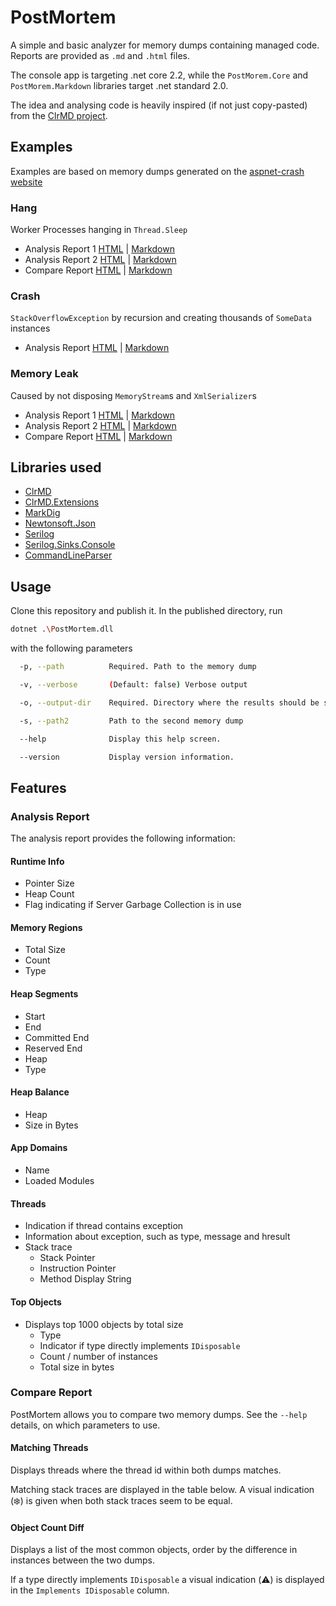 # PostMortem

A simple and basic analyzer for memory dumps containing managed code. Reports are provided as `.md` and `.html` files.

The console app is targeting .net core 2.2, while the `PostMorem.Core` and `PostMorem.Markdown` libraries target .net standard 2.0.

The idea and analysing code is heavily inspired (if not just copy-pasted) from the [ClrMD project](https://github.com/Microsoft/dotnet-samples/tree/master/Microsoft.Diagnostics.Runtime/CLRMD).

## Examples

Examples are based on memory dumps generated on the [aspnet-crash website](https://github.com/dougrathbone/aspnet-crash)

### Hang

Worker Processes hanging in `Thread.Sleep`

- Analysis Report 1 [HTML](https://htmlpreview.github.io/?https://github.com/schwindelig/postmortem/blob/master/docs/example-reports/hung-workers/1216b609-3c4a-4dba-9515-9a156e99a1f6-analysis-report.html) | [Markdown](docs/example-reports/hung-workers/1216b609-3c4a-4dba-9515-9a156e99a1f6-analysis-report.md)
- Analysis Report 2 [HTML](https://htmlpreview.github.io/?https://github.com/schwindelig/postmortem/blob/master/docs/example-reports/hung-workers/f4786bf0-a9f0-4e08-b207-e06c5d50b316-analysis-report.html) | [Markdown](docs/example-reports/hung-workers/f4786bf0-a9f0-4e08-b207-e06c5d50b316-analysis-report.md)
- Compare Report [HTML](https://htmlpreview.github.io/?https://github.com/schwindelig/postmortem/blob/master/docs/example-reports/hung-workers/8c48119f-5303-48ea-91aa-1b6cf809d5ef-compare-report.html) | [Markdown](docs/example-reports/hung-workers/8c48119f-5303-48ea-91aa-1b6cf809d5ef-compare-report.md)

### Crash

`StackOverflowException` by recursion and creating thousands of `SomeData` instances

- Analysis Report [HTML](https://htmlpreview.github.io/?https://github.com/schwindelig/postmortem/blob/master/docs/example-reports/stackoverflow/e397f00b-1516-4995-9e43-b2c456429871-analysis-report.html) | [Markdown](docs/example-reports/stackoverflow/e397f00b-1516-4995-9e43-b2c456429871-analysis-report.md)

### Memory Leak

Caused by not disposing `MemoryStream`s and `XmlSerializer`s

- Analysis Report 1 [HTML](https://htmlpreview.github.io/?https://github.com/schwindelig/postmortem/blob/master/docs/example-reports/memoryleak/abf0841f-11ad-4cf3-88c8-530c9af3c783-analysis-report.html) | [Markdown](docs/example-reports/memoryleak/abf0841f-11ad-4cf3-88c8-530c9af3c783-analysis-report.md)
- Analysis Report 2 [HTML](https://htmlpreview.github.io/?https://github.com/schwindelig/postmortem/blob/master/docs/example-reports/memoryleak/626456c3-6685-4828-bf75-2d3e16f64c5f-analysis-report.html) | [Markdown](docs/example-reports/memoryleak/626456c3-6685-4828-bf75-2d3e16f64c5f-analysis-report.md)
- Compare Report [HTML](https://htmlpreview.github.io/?https://github.com/schwindelig/postmortem/blob/master/docs/example-reports/memoryleak/8a25287f-1c1e-43a6-81d7-1f98a8e2c452-compare-report.html) | [Markdown](docs/example-reports/memoryleak/8a25287f-1c1e-43a6-81d7-1f98a8e2c452-compare-report.md)

## Libraries used

- [ClrMD](https://github.com/Microsoft/dotnet-samples/tree/master/Microsoft.Diagnostics.Runtime/CLRMD)
- [ClrMD.Extensions](https://github.com/JeffCyr/ClrMD.Extensions)
- [MarkDig](https://github.com/lunet-io/markdig)
- [Newtonsoft.Json](https://github.com/JamesNK/Newtonsoft.Json)
- [Serilog](https://github.com/serilog/serilog)
- [Serilog.Sinks.Console](https://github.com/serilog/serilog-sinks-console)
- [CommandLineParser](https://github.com/commandlineparser/commandline)

## Usage

Clone this repository and publish it. In the published directory, run
```bash
dotnet .\PostMortem.dll
```
with the following parameters

```bash
  -p, --path          Required. Path to the memory dump

  -v, --verbose       (Default: false) Verbose output

  -o, --output-dir    Required. Directory where the results should be saved

  -s, --path2         Path to the second memory dump

  --help              Display this help screen.

  --version           Display version information.
```

## Features

### Analysis Report

The analysis report provides the following information:

#### Runtime Info

- Pointer Size
- Heap Count
- Flag indicating if Server Garbage Collection is in use

#### Memory Regions

- Total Size
- Count
- Type

#### Heap Segments

- Start
- End
- Committed End
- Reserved End
- Heap
- Type

#### Heap Balance

- Heap
- Size in Bytes

#### App Domains

- Name
- Loaded Modules

#### Threads

- Indication if thread contains exception
- Information about exception, such as type, message and hresult
- Stack trace
  - Stack Pointer
  - Instruction Pointer
  - Method Display String

#### Top Objects

- Displays top 1000 objects by total size
  - Type
  - Indicator if type directly implements `IDisposable`
  - Count / number of instances
  - Total size in bytes

### Compare Report

PostMortem allows you to compare two memory dumps. See the `--help` details, on which parameters to use.

#### Matching Threads

Displays threads where the thread id within both dumps matches.

Matching stack traces are displayed in the table below. A visual indication (:snowflake:) is given when both stack traces seem to be equal.

#### Object Count Diff

Displays a list of the most common objects, order by the difference in instances between the two dumps.

If a type directly implements `IDisposable` a visual indication (:warning:) is displayed in the `Implements IDisposable` column.
